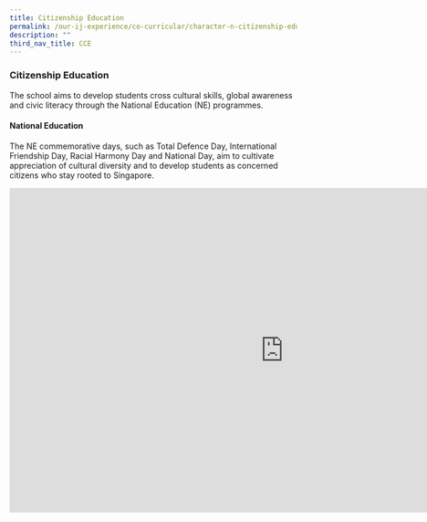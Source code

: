 ```yaml
---
title: Citizenship Education
permalink: /our-ij-experience/co-curricular/character-n-citizenship-education-cce/citizenship-education/
description: ""
third_nav_title: CCE
---
```

### Citizenship Education

The school aims to develop students cross cultural skills, global awareness and civic literacy through the National Education (NE) programmes.

#### National Education


The NE commemorative days, such as Total Defence Day, International Friendship Day, Racial Harmony Day and National Day, aim to cultivate appreciation of cultural diversity and to develop students as concerned citizens who stay rooted to Singapore.


<iframe allowfullscreen="true" height="569" width="960" frameborder="0" src="https://docs.google.com/presentation/d/e/2PACX-1vRDPTOeaBcp30AdHWaU5vWO_pkFuEZ3qjVQbGn_HjsooIe1_wq8tyvvCbPoyIraFEx_Gpucvdapsh8V/embed?start=true&amp;loop=true&amp;delayms=5000"></iframe>

